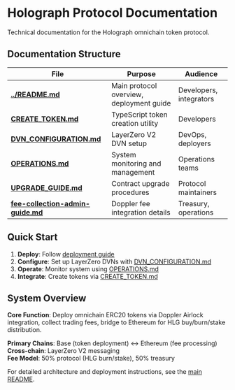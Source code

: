 # Holograph Protocol Documentation

Technical documentation for the Holograph omnichain token protocol.

## Documentation Structure

| File | Purpose | Audience |
|------|---------|----------|
| **[../README.md](../README.md)** | Main protocol overview, deployment guide | Developers, integrators |
| **[CREATE_TOKEN.md](CREATE_TOKEN.md)** | TypeScript token creation utility | Developers |
| **[DVN_CONFIGURATION.md](DVN_CONFIGURATION.md)** | LayerZero V2 DVN setup | DevOps, deployers |
| **[OPERATIONS.md](OPERATIONS.md)** | System monitoring and management | Operations teams |
| **[UPGRADE_GUIDE.md](UPGRADE_GUIDE.md)** | Contract upgrade procedures | Protocol maintainers |
| **[fee-collection-admin-guide.md](fee-collection-admin-guide.md)** | Doppler fee integration details | Treasury, operations |

## Quick Start

1. **Deploy**: Follow [deployment guide](../README.md#development--deployment)
2. **Configure**: Set up LayerZero DVNs with [DVN_CONFIGURATION.md](DVN_CONFIGURATION.md)  
3. **Operate**: Monitor system using [OPERATIONS.md](OPERATIONS.md)
4. **Integrate**: Create tokens via [CREATE_TOKEN.md](CREATE_TOKEN.md)

## System Overview

**Core Function**: Deploy omnichain ERC20 tokens via Doppler Airlock integration, collect trading fees, bridge to Ethereum for HLG buy/burn/stake distribution.

**Primary Chains**: Base (token deployment) ↔ Ethereum (fee processing)  
**Cross-chain**: LayerZero V2 messaging  
**Fee Model**: 50% protocol (HLG burn/stake), 50% treasury

For detailed architecture and deployment instructions, see the [main README](../README.md).